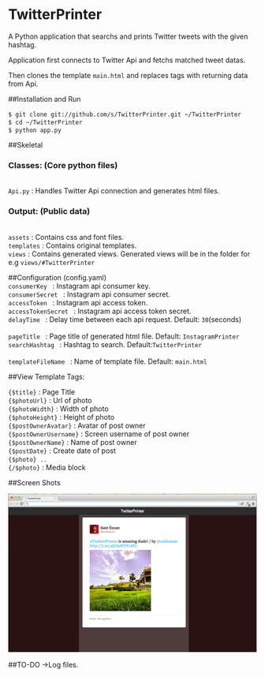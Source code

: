 TwitterPrinter
==============

A Python application that searchs and prints Twitter tweets with the given hashtag.

Application first connects to Twitter Api and fetchs matched tweet datas.<br/>

Then clones the template <code>main.html</code> and replaces tags with returning data from Api.

##Installation and Run

```
$ git clone git://github.com/s/TwitterPrinter.git ~/TwitterPrinter
$ cd ~/TwitterPrinter
$ python app.py
```

##Skeletal
  <h3>Classes: (Core python files)</h3><br/>
    <code>Api.py</code> : Handles Twitter Api connection and generates html files.<br/>    
  
   <h3>Output: (Public data)</h3><br/>
    <code>assets</code>          : Contains css and font files.<br/>
    <code>templates</code>        : Contains original templates.<br/>
    <code>views</code>           : Contains generated views. Generated views will be in the folder for e.g <code>views/#TwitterPrinter</code><br/>

##Configuration (config.yaml)  
  	<code>consumerKey      </code>   : Instagram api consumer key.<br/>
	  <code>consumerSecret    </code>  : Instagram api consumer secret.<br/>
	  <code>accessToken        </code> : Instagram api access token.<br/>
	  <code>accessTokenSecret  </code> : Instagram api access token secret.<br/>
  	<code>delayTime        </code>   : Delay time between each api request. Default: <code>30</code>(seconds)<br/>	
  	<code>pageTitle        </code>   : Page title of generated html file. Default: <code>InstagramPrinter</code><br/>
  	<code>searchHashtag    </code>   : Hashtag to search. Default:<code>TwitterPrinter</code><br/>	
  	<code>templateFileName </code>   : Name of template file. Default: <code>main.html</code><br/>


##View Template Tags:


<code>{$title}</code>                    : Page Title<br/>
<code>{$photoUrl}</code>                 : Url of photo<br/>
<code>{$photoWidth}</code>               : Width of photo<br/>
<code>{$photoHeight}</code>              : Height of photo<br/>
<code>{$postOwnerAvatar}</code>          : Avatar of post owner<br/>
<code>{$postOwnerUsername}</code>        : Screen username of post owner<br/>
<code>{$postOwnerName}</code>      		 : Name of post owner<br/>
<code>{$postDate}</code>                 : Create date of post<br/>
<code>{$photo} .. {/$photo}</code> 		 : Media block<br/>


##Screen Shots

![View Screen Shot](https://github.com/s/TwitterPrinter/blob/master/screenshots/twitter.png?raw=true)

##TO-DO
->Log files.